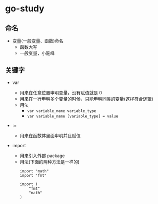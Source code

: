 # go-study

## 命名

- 变量(一般变量、函数)命名
    - 函数大写
    - 一般变量，小驼峰

## 关键字

- var
    - 用来在任意位置申明变量，没有赋值就是 0
    - 用来在一行申明多个变量的时候，只能申明同类的变量(这样符合逻辑)
    - 用法
        - `var variable_name variable_type`
        - `var variable_name [variable_type] = value`
- :=
    - 用来在函数体里面申明并且赋值


- import
    - 用来引入外部 package
    - 用法(下面的两种方法是一样的)
        ```
        import "math"
        import "fmt"
        ```
        ```
        import (
            "fmt"
            "math"
        )
        ```

